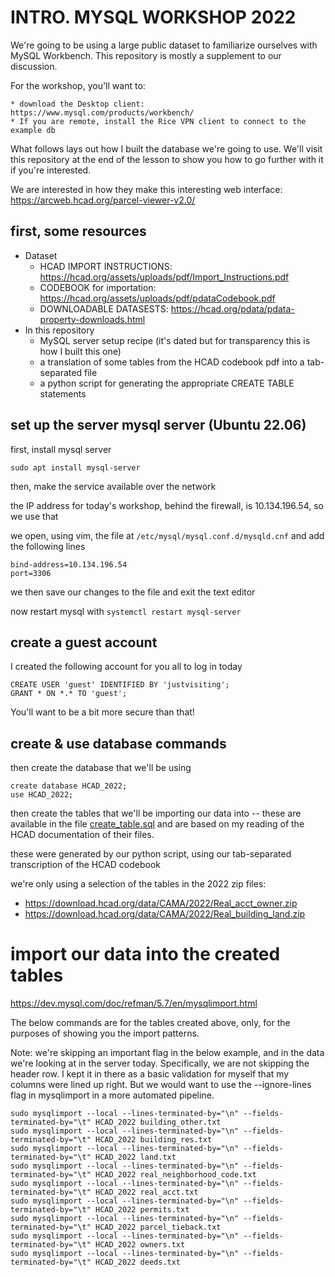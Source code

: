 # INTRO. MYSQL WORKSHOP 2022

We're going to be using a large public dataset to familiarize ourselves with MySQL Workbench. This repository is mostly a supplement to our discussion.

For the workshop, you'll want to:

	* download the Desktop client: https://www.mysql.com/products/workbench/
	* If you are remote, install the Rice VPN client to connect to the example db
	
What follows lays out how I built the database we're going to use. We'll visit this repository at the end of the lesson to show you how to go further with it if you're interested.

We are interested in how they make this interesting web interface: https://arcweb.hcad.org/parcel-viewer-v2.0/

## first, some resources

* Dataset 
	* HCAD IMPORT INSTRUCTIONS: https://hcad.org/assets/uploads/pdf/Import_Instructions.pdf
	* CODEBOOK for importation: https://hcad.org/assets/uploads/pdf/pdataCodebook.pdf
	* DOWNLOADABLE DATASESTS: https://hcad.org/pdata/pdata-property-downloads.html
* In this repository
	* MySQL server setup recipe (it's dated but for transparency this is how I built this one)
	* a translation of some tables from the HCAD codebook pdf into a tab-separated file
	* a python script for generating the appropriate CREATE TABLE statements

## set up the server mysql server (Ubuntu 22.06)

first, install mysql server

	sudo apt install mysql-server
	
then, make the service available over the network

the IP address for today's workshop, behind the firewall, is 10.134.196.54, so we use that

we open, using vim, the file at ```/etc/mysql/mysql.conf.d/mysqld.cnf``` and add the following lines

	bind-address=10.134.196.54
	port=3306

we then save our changes to the file and exit the text editor

now restart mysql with ```systemctl restart mysql-server```

## create a guest account

I created the following account for you all to log in today

	CREATE USER 'guest' IDENTIFIED BY 'justvisiting';
	GRANT * ON *.* TO 'guest';

You'll want to be a bit more secure than that!

## create & use database commands

then create the database that we'll be using

	create database HCAD_2022;
	use HCAD_2022;

then create the tables that we'll be importing our data into -- these are available in the file [create_table.sql](create_table.sql) and are based on my reading of the HCAD documentation of their files.

these were generated by our python script, using our tab-separated transcription of the HCAD codebook

we're only using a selection of the tables in the 2022 zip files:

* https://download.hcad.org/data/CAMA/2022/Real_acct_owner.zip
* https://download.hcad.org/data/CAMA/2022/Real_building_land.zip

# import our data into the created tables

https://dev.mysql.com/doc/refman/5.7/en/mysqlimport.html

The below commands are for the tables created above, only, for the purposes of showing you the import patterns.

Note: we're skipping an important flag in the below example, and in the data we're looking at in the server today. Specifically, we are not skipping the header row. I kept it in there as a basic validation for myself that my columns were lined up right. But we would want to use the --ignore-lines flag in mysqlimport in a more automated pipeline.

	sudo mysqlimport --local --lines-terminated-by="\n" --fields-terminated-by="\t" HCAD_2022 building_other.txt
	sudo mysqlimport --local --lines-terminated-by="\n" --fields-terminated-by="\t" HCAD_2022 building_res.txt
	sudo mysqlimport --local --lines-terminated-by="\n" --fields-terminated-by="\t" HCAD_2022 land.txt
	sudo mysqlimport --local --lines-terminated-by="\n" --fields-terminated-by="\t" HCAD_2022 real_neighborhood_code.txt
	sudo mysqlimport --local --lines-terminated-by="\n" --fields-terminated-by="\t" HCAD_2022 real_acct.txt
	sudo mysqlimport --local --lines-terminated-by="\n" --fields-terminated-by="\t" HCAD_2022 permits.txt
	sudo mysqlimport --local --lines-terminated-by="\n" --fields-terminated-by="\t" HCAD_2022 parcel_tieback.txt
	sudo mysqlimport --local --lines-terminated-by="\n" --fields-terminated-by="\t" HCAD_2022 owners.txt
	sudo mysqlimport --local --lines-terminated-by="\n" --fields-terminated-by="\t" HCAD_2022 deeds.txt